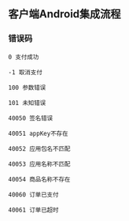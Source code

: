## 客户端Android集成流程



### 错误码

    0 支付成功

    -1 取消支付

    100 参数错误

    101 未知错误

    40050 签名错误

    40051 appKey不存在

    40052 应用包名不匹配

    40053 应用名称不匹配

    40054 商品名称不存在

    40060 订单已支付

    40061 订单已超时
